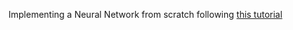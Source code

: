 
Implementing a Neural Network from scratch following [this tutorial](https://www.youtube.com/watch?v=w8yWXqWQYmU&list=PLEZXftyxxMN2Sn_fCo77MW8kDpP_5B_ab&index=61&t=132s)